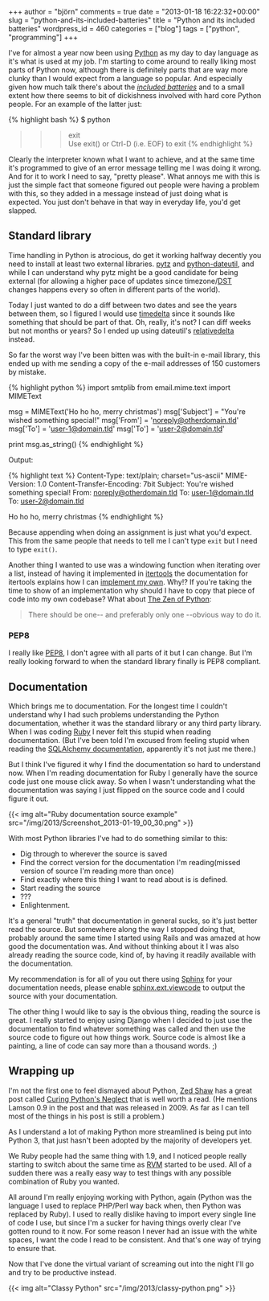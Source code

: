 +++
author = "björn"
comments = true
date = "2013-01-18 16:22:32+00:00"
slug = "python-and-its-included-batteries"
title = "Python and its included batteries"
wordpress_id = 460
categories = ["blog"]
tags = ["python", "programming"]
+++

I've for almost a year now been using [Python] as my day to day language as it's
what is used at my job. I'm starting to come around to really liking most parts
of Python now, although there is definitely parts that are way more clunky than
I would expect from a language so popular. And especially given how much talk
there's about the _[included batteries]_ and to a small extent how there seems
to bit of dickishness involved with hard core Python people. For an example of
the latter just:

{% highlight bash %}
$ python  
>>> exit  
Use exit() or Ctrl-D (i.e. EOF) to exit
{% endhighlight %}

Clearly the interpreter known what I want to achieve, and at the same time it's
programmed to give of an error message telling me I was doing it wrong. And for
it to work I need to say, "pretty please". What annoys me with this is just the
simple fact that someone figured out people were having a problem with this, so
they added in a message instead of just doing what is expected. You just don't
behave in that way in everyday life, you'd get slapped.

## Standard library

Time handling in Python is atrocious, do get it working halfway decently you
need to install at least two external libraries. [pytz] and [python-dateutil],
and while I can understand why pytz might be a good candidate for being external
(for allowing a higher pace of updates since timezone/[DST] changes happens
every so often in different parts of the world).

Today I just wanted to do a diff between two dates and see the years between
them, so I figured I would use [timedelta] since it sounds like something that
should be part of that. Oh, really, it's not? I can diff weeks but not months or
years? So I ended up using dateutil's [relativedelta] instead.

So far the worst way I've been bitten was with the built-in e-mail library, this
ended up with me sending a copy of the e-mail addresses of 150 customers by
mistake.

{% highlight python %}
import smtplib
from email.mime.text import MIMEText
  
msg = MIMEText('Ho ho ho, merry christmas')
msg['Subject'] = "You're wished something special!"
msg['From'] = 'noreply@otherdomain.tld'
msg['To'] = 'user-1@domain.tld'
msg['To'] = 'user-2@domain.tld'
  
print msg.as_string()
{% endhighlight %}

Output:

{% highlight text %}
Content-Type: text/plain; charset="us-ascii"
MIME-Version: 1.0
Content-Transfer-Encoding: 7bit
Subject: You're wished something special!
From: noreply@otherdomain.tld
To: user-1@domain.tld
To: user-2@domain.tld
   
Ho ho ho, merry christmas
{% endhighlight %}

Because appending when doing an assignment is just what you'd expect. This from
the same people that needs to tell me I can't type `exit` but I need to type
`exit()`.


Another thing I wanted to use was a windowing function when iterating over a
list, instead of having it implemented in [itertools] the documentation for
itertools explains how I can
[implement my own](http://docs.python.org/release/2.3.5/lib/itertools-example.html).
Why!? If you're taking the time to show of an implementation why should I have
to copy that piece of code into my own codebase? What about [The Zen of Python]:

> There should be one-- and preferably only one --obvious way to do it.

### PEP8

I really like [PEP8], I don't agree with all parts of it but I can change. But
I'm really looking forward to when the standard library finally is PEP8
compliant.

## Documentation

Which brings me to documentation. For the longest time I couldn't understand why
I had such problems understanding the Python documentation, whether it was the
standard library or any third party library. When I was coding [Ruby] I never
felt this stupid when reading documentation. (But I've been told I'm excused
from feeling stupid when reading the [SQLAlchemy documentation], apparently it's
not just me there.)

But I think I've figured it why I find the documentation so hard to understand
now. When I'm reading documentation for Ruby I generally have the source code
just one mouse click away. So when I wasn't understanding what the documentation
was saying I just flipped on the source code and I could figure it out.

{{< img alt="Ruby documentation source example" src="/img/2013/Screenshot_2013-01-19_00_30.png" >}}

With most Python libraries I've had to do something similar to this:

* Dig through to wherever the source is saved
* Find the correct version for the documentation I'm reading(missed version of source I'm reading more than once)
* Find exactly where this thing I want to read about is is defined. 
* Start reading the source
* ???
* Enlightenment.

It's a general "truth" that documentation in general sucks, so it's just better
read the source. But somewhere along the way I stopped doing that, probably
around the same time I started using Rails and was amazed at how good the
documentation was. And without thinking about it I was also already reading the
source code, kind of, by having it readily available with the documentation.

My recommendation is for all of you out there using [Sphinx] for your
documentation needs, please enable
[sphinx.ext.viewcode](http://sphinx-doc.org/latest/ext/viewcode.html) to output
the source with your documentation.

The other thing I would like to say is the obvious thing, reading the source is
great. I really started to enjoy using Django when I decided to just use the
documentation to find whatever something was called and then use the source code
to figure out how things work. Source code is almost like a painting, a line of
code can say more than a thousand words. ;)

## Wrapping up

I'm not the first one to feel dismayed about Python, [Zed Shaw] has a great post
called
[Curing Python's Neglect](http://zedshaw.com/essays/curing_pythons_neglect.html)
that is well worth a read. (He mentions Lamson 0.9 in the post and that was
released in 2009. As far as I can tell most of the things in his post is still a
problem.)

As I understand a lot of making Python more streamlined is being put into Python
3, that just hasn't been adopted by the majority of developers yet.

We Ruby people had the same thing with 1.9, and I noticed people really starting
to switch about the same time as [RVM] started to be used. All of a sudden there
was a really easy way to test things with any possible combination of Ruby you
wanted.

All around I'm really enjoying working with Python, again (Python was the
language I used to replace PHP/Perl way back when, then Python was replaced by
Ruby). I used to really dislike having to import every single line of code I
use, but since I'm a sucker for having things overly clear I've gotten round to
it now. For some reason I never had an issue with the white spaces, I want the
code I read to be consistent. And that's one way of trying to ensure that.

Now that I've done the virtual variant of screaming out into the night I'll go
and try to be productive instead.

{{< img alt="Classy Python" src="/img/2013/classy-python.png" >}}


[Ruby]:http://en.wikipedia.org/wiki/Ruby_(programming_language)
[Python]:http://en.wikipedia.org/wiki/Python_(programming_language)
[pytz]:http://pytz.sourceforge.net/
[python-dateutil]:http://labix.org/python-dateutil
[timedelta]:http://docs.python.org/2/library/datetime.html
[relativedelta]:http://labix.org/python-dateutil#head-ba5ffd4df8111d1b83fc194b97ebecf837add454
[DST]:http://en.wikipedia.org/wiki/DST
[itertools]:http://docs.python.org/2.7/library/itertools.html
[The Zen of Python]:http://www.python.org/dev/peps/pep-0020/
[Sphinx]:http://sphinx-doc.org/
[RVM]:https://rvm.io/
[included batteries]:http://www.python.org/about/
[PEP8]:http://www.python.org/dev/peps/pep-0008/
[SQLAlchemy documentation]:http://docs.sqlalchemy.org/
[Zed Shaw]: http://zedshaw.com/
